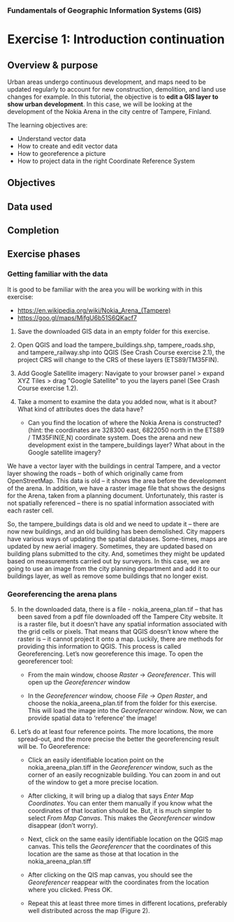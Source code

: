 ### Fundamentals of Geographic Information Systems (GIS)

# Exercise 1: Introduction continuation



## Overview & purpose
Urban areas undergo continuous development, and maps need to be updated regularly to account for new construction, demolition, and land use changes for example. In this tutorial, the objective is to **edit a GIS layer to show urban development**. In this case, we will be looking at the development of the Nokia Arena in the city centre of Tampere, Finland. 

The learning objectives are:
- Understand vector data
- How to create and edit vector data
- How to georeference a picture
- How to project data in the right Coordinate Reference System

## Objectives

## Data used

## Completion

## Exercise phases
### Getting familiar with the data
It is good to be familiar with the area you will be working with in this exercise:
- https://en.wikipedia.org/wiki/Nokia_Arena_(Tampere)
- https://goo.gl/maps/MifgU6b51S6QKacf7

1. Save the downloaded GIS data in an empty folder for this exercise.

2. Open QGIS and load the tampere_buildings.shp, tampere_roads.shp, and tampere_railway.shp into QGIS (See Crash Course exercise 2.1), the project CRS will change to the CRS of these layers (ETS89/TM35FIN).

3. Add Google Satellite imagery: Navigate to your browser panel > expand XYZ Tiles > drag "Google Satellite" to you the layers panel (See Crash Course exercise 1.2).

4. Take a moment to examine the data you added now, what is it about? What kind of attributes does the data have?
	- Can you find the location of where the Nokia Arena is constructed? (hint: the coordinates are 328300 east, 6822050 north in the ETS89 / TM35FIN(E,N) coordinate system. Does the arena and new development exist in the tampere_buildings layer? What about in the Google satellite imagery?

We have a vector layer with the buildings in central Tampere, and a vector layer showing the roads – both of which originally came from OpenStreetMap. This data is old – it shows the area before the development of the arena. In addition, we have a raster image file that shows the designs for the Arena, taken from a planning document. Unfortunately, this raster is not spatially referenced – there is no spatial information associated with each raster cell.

So, the tampere_buildings data is old and we need to update it – there are now new buildings, and an old building has been demolished. City mappers have various ways of updating the spatial databases. Some-times, maps are updated by new aerial imagery. Sometimes, they are updated based on building plans submitted to the city. And, sometimes they might be updated based on measurements carried out by surveyors. In this case, we are going to use an image from the city planning department and add it to our buildings layer, as well as remove some buildings that no longer exist.

### Georeferencing the arena plans 

5. In the downloaded data, there is a file - nokia_areena_plan.tif – that has been saved from a pdf file downloaded off the Tampere City website. It is a raster file, but it doesn’t have any spatial information associated with the grid cells or pixels. That means that QGIS doesn’t know where the raster is – it cannot project it onto a map. Luckily, there are methods for providing this information to QGIS. This process is called Georeferencing. Let’s now georeference this image. To open the georeferencer tool:
	- From the main window, choose *Raster* -> *Georeferencer*. This will open up the *Georeferencer* window

	- In the *Georeferencer* window, choose *File* -> *Open Raster*, and choose the nokia_areena_plan.tif from the folder for this exercise. This will load the image into the *Georeferencer* window. Now, we can provide spatial data to ‘reference’ the image!

6. Let’s do at least four reference points. The more locations, the more spread-out, and the more precise the better the georeferencing result will be. To Georeference: 

	- Click an easily identifiable location point on the nokia_areena_plan.tiff in the *Georeferencer* window, such as the corner of an easily recognizable building. You can zoom in and out of the window to get a more precise location.
	
	- After clicking, it will bring up a dialog that says *Enter Map Coordinates*. You can enter them manually if you know what the coordinates of that location should be. But, it is much simpler to select *From Map Canvas*. This makes the *Georeferencer* window disappear (don’t worry).

	- Next, click on the same easily identifiable location on the QGIS map canvas. This tells the *Georeferencer* that the coordinates of this location are the same as those at that location in the nokia_areena_plan.tiff

	- After clicking on the QIS map canvas, you should see the *Georeferencer* reappear with the coordinates from the location where you clicked. Press OK.

	- Repeat this at least three more times in different locations, preferably well distributed across the map (Figure 2).

<!--stackedit_data:
eyJkaXNjdXNzaW9ucyI6eyJXcmFjeFYwYVZSSlI0SUp5Ijp7In
N0YXJ0Ijo2NzMsImVuZCI6NjgzLCJ0ZXh0IjoiT2JqZWN0aXZl
cyJ9LCJBR0NsRE1hanRLVkZGZ0x6Ijp7InN0YXJ0Ijo2ODUsIm
VuZCI6Njk3LCJ0ZXh0IjoiIyMgRGF0YSB1c2VkIn0sIjB2TE9q
dlFUYVdYVHp2aUgiOnsic3RhcnQiOjY5OSwiZW5kIjo3MTIsIn
RleHQiOiIjIyBDb21wbGV0aW9uIn19LCJjb21tZW50cyI6eyJo
NzY0bVdIYjNKWTd1MU5NIjp7ImRpc2N1c3Npb25JZCI6IldyYW
N4VjBhVlJKUjRJSnkiLCJzdWIiOiJnaDo0MDMwNDc4OCIsInRl
eHQiOiJDb21lIGJhY2sgdG8gdGhpcyBhZnRlciBmaW5pc2hpbm
cgdGhlIGV4ZXJjaXNlIHBoYXNlIiwiY3JlYXRlZCI6MTY4NjIw
MjMwMDA5MH0sIkFRaTZ1UFRJb1QyRzlDNVIiOnsiZGlzY3Vzc2
lvbklkIjoiQUdDbERNYWp0S1ZGRmdMeiIsInN1YiI6ImdoOjQw
MzA0Nzg4IiwidGV4dCI6IlNhbWUgYXMgYWJvdmUiLCJjcmVhdG
VkIjoxNjg2MjAyMzIxNDEwfSwiTjlBNjZHMGkyUVFVRUc2biI6
eyJkaXNjdXNzaW9uSWQiOiIwdkxPanZRVGFXWFR6dmlIIiwic3
ViIjoiZ2g6NDAzMDQ3ODgiLCJ0ZXh0IjoiU2FtZSBhcyBhYm92
ZSIsImNyZWF0ZWQiOjE2ODYyMDIzMjk0ODJ9fSwiaGlzdG9yeS
I6WzE3MzEyOTgzOTgsLTE1OTU0ODY1NzZdfQ==
-->